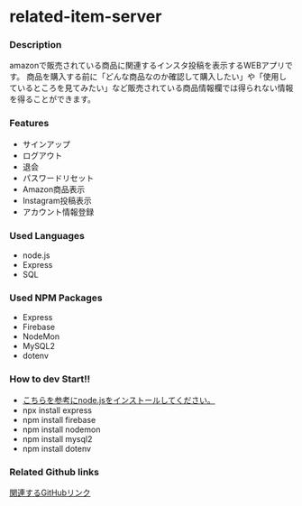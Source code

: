 # related-item-server
### Description
amazonで販売されている商品に関連するインスタ投稿を表示するWEBアプリです。
商品を購入する前に「どんな商品なのか確認して購入したい」や「使用しているところを見てみたい」など販売されている商品情報欄では得られない情報を得ることができます。

### Features
- サインアップ
- ログアウト
- 退会
- パスワードリセット
- Amazon商品表示
- Instagram投稿表示
- アカウント情報登録

### Used Languages
- node.js
- Express
- SQL

### Used NPM Packages 
- Express
- Firebase
- NodeMon
- MySQL2
- dotenv

### How to dev Start!!
- [こちらを参考にnode.jsをインストールしてください。](https://codelikes.com/mac-node-install/)
- npx install express
- npm install firebase
- npm install nodemon
- npm install mysql2
- npm install dotenv

### Related Github links
[関連するGitHubリンク](https://github.com/Shin-Goz-Maeda/related-item-client)

